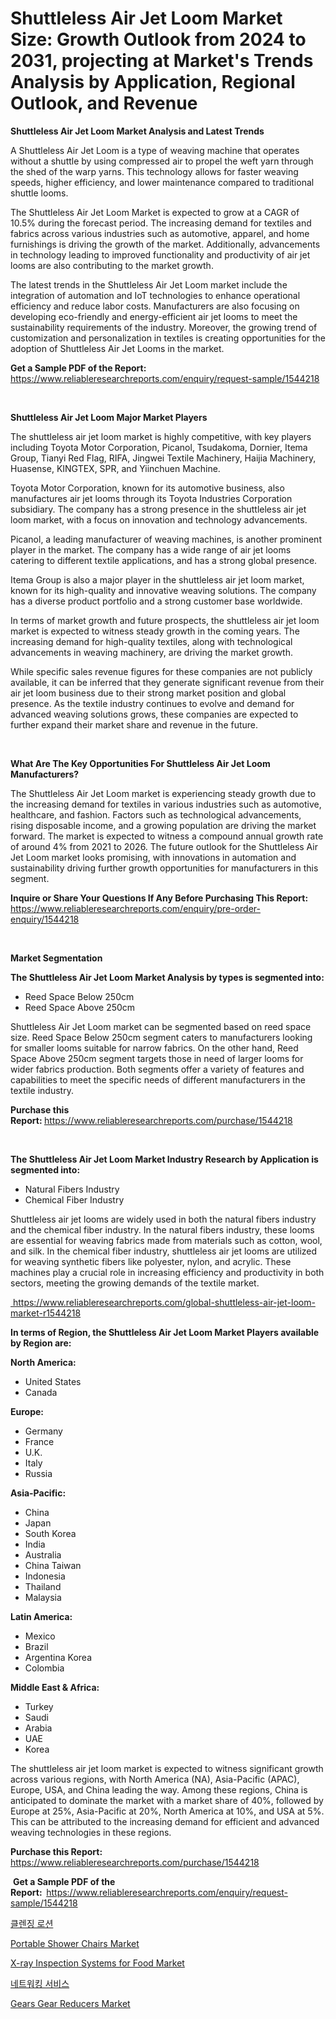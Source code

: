 <p><h1>Shuttleless Air Jet Loom Market Size: Growth Outlook from 2024 to 2031, projecting at Market's Trends Analysis by Application, Regional Outlook, and Revenue</h1></p><p><strong>Shuttleless Air Jet Loom Market Analysis and Latest Trends</strong></p>
<p><p>A Shuttleless Air Jet Loom is a type of weaving machine that operates without a shuttle by using compressed air to propel the weft yarn through the shed of the warp yarns. This technology allows for faster weaving speeds, higher efficiency, and lower maintenance compared to traditional shuttle looms.</p><p>The Shuttleless Air Jet Loom Market is expected to grow at a CAGR of 10.5% during the forecast period. The increasing demand for textiles and fabrics across various industries such as automotive, apparel, and home furnishings is driving the growth of the market. Additionally, advancements in technology leading to improved functionality and productivity of air jet looms are also contributing to the market growth.</p><p>The latest trends in the Shuttleless Air Jet Loom market include the integration of automation and IoT technologies to enhance operational efficiency and reduce labor costs. Manufacturers are also focusing on developing eco-friendly and energy-efficient air jet looms to meet the sustainability requirements of the industry. Moreover, the growing trend of customization and personalization in textiles is creating opportunities for the adoption of Shuttleless Air Jet Looms in the market.</p></p>
<p><strong>Get a Sample PDF of the Report:&nbsp;</strong> <a href="https://www.reliableresearchreports.com/enquiry/request-sample/1544218">https://www.reliableresearchreports.com/enquiry/request-sample/1544218</a></p>
<p>&nbsp;</p>
<p><strong>Shuttleless Air Jet Loom Major Market Players</strong></p>
<p><p>The shuttleless air jet loom market is highly competitive, with key players including Toyota Motor Corporation, Picanol, Tsudakoma, Dornier, Itema Group, Tianyi Red Flag, RIFA, Jingwei Textile Machinery, Haijia Machinery, Huasense, KINGTEX, SPR, and Yiinchuen Machine.</p><p>Toyota Motor Corporation, known for its automotive business, also manufactures air jet looms through its Toyota Industries Corporation subsidiary. The company has a strong presence in the shuttleless air jet loom market, with a focus on innovation and technology advancements.</p><p>Picanol, a leading manufacturer of weaving machines, is another prominent player in the market. The company has a wide range of air jet looms catering to different textile applications, and has a strong global presence.</p><p>Itema Group is also a major player in the shuttleless air jet loom market, known for its high-quality and innovative weaving solutions. The company has a diverse product portfolio and a strong customer base worldwide.</p><p>In terms of market growth and future prospects, the shuttleless air jet loom market is expected to witness steady growth in the coming years. The increasing demand for high-quality textiles, along with technological advancements in weaving machinery, are driving the market growth.</p><p>While specific sales revenue figures for these companies are not publicly available, it can be inferred that they generate significant revenue from their air jet loom business due to their strong market position and global presence. As the textile industry continues to evolve and demand for advanced weaving solutions grows, these companies are expected to further expand their market share and revenue in the future.</p></p>
<p>&nbsp;</p>
<p><strong>What Are The Key Opportunities For Shuttleless Air Jet Loom Manufacturers?</strong></p>
<p><p>The Shuttleless Air Jet Loom market is experiencing steady growth due to the increasing demand for textiles in various industries such as automotive, healthcare, and fashion. Factors such as technological advancements, rising disposable income, and a growing population are driving the market forward. The market is expected to witness a compound annual growth rate of around 4% from 2021 to 2026. The future outlook for the Shuttleless Air Jet Loom market looks promising, with innovations in automation and sustainability driving further growth opportunities for manufacturers in this segment.</p></p>
<p><strong>Inquire or Share Your Questions If Any Before Purchasing This Report:</strong> <a href="https://www.reliableresearchreports.com/enquiry/pre-order-enquiry/1544218">https://www.reliableresearchreports.com/enquiry/pre-order-enquiry/1544218</a></p>
<p>&nbsp;</p>
<p><strong>Market Segmentation</strong></p>
<p><strong>The Shuttleless Air Jet Loom Market Analysis by types is segmented into:</strong></p>
<p><ul><li>Reed Space Below 250cm</li><li>Reed Space Above 250cm</li></ul></p>
<p><p>Shuttleless Air Jet Loom market can be segmented based on reed space size. Reed Space Below 250cm segment caters to manufacturers looking for smaller looms suitable for narrow fabrics. On the other hand, Reed Space Above 250cm segment targets those in need of larger looms for wider fabrics production. Both segments offer a variety of features and capabilities to meet the specific needs of different manufacturers in the textile industry.</p></p>
<p><strong>Purchase this Report:&nbsp;</strong><a href="https://www.reliableresearchreports.com/purchase/1544218">https://www.reliableresearchreports.com/purchase/1544218</a></p>
<p>&nbsp;</p>
<p><strong>The Shuttleless Air Jet Loom Market Industry Research by Application is segmented into:</strong></p>
<p><ul><li>Natural Fibers Industry</li><li>Chemical Fiber Industry</li></ul></p>
<p><p>Shuttleless air jet looms are widely used in both the natural fibers industry and the chemical fiber industry. In the natural fibers industry, these looms are essential for weaving fabrics made from materials such as cotton, wool, and silk. In the chemical fiber industry, shuttleless air jet looms are utilized for weaving synthetic fibers like polyester, nylon, and acrylic. These machines play a crucial role in increasing efficiency and productivity in both sectors, meeting the growing demands of the textile market.</p></p>
<p><a href="https://www.reliableresearchreports.com/global-shuttleless-air-jet-loom-market-r1544218">&nbsp;https://www.reliableresearchreports.com/global-shuttleless-air-jet-loom-market-r1544218</a></p>
<p><strong>In terms of Region, the Shuttleless Air Jet Loom Market Players available by Region are:</strong></p>
<p>
    <p> <strong> North America: </strong>
        <ul>
            <li>United States</li>
            <li>Canada</li>
        </ul>
        </p> 
    <p> <strong> Europe: </strong>
        <ul>
            <li>Germany</li>
            <li>France</li>
            <li>U.K.</li>
            <li>Italy</li>
            <li>Russia</li>
        </ul>
        </p> 
    <p> <strong> Asia-Pacific: </strong>
        <ul>
            <li>China</li>
            <li>Japan</li>
            <li>South Korea</li>
            <li>India</li>
            <li>Australia</li>
            <li>China Taiwan</li>
            <li>Indonesia</li>
            <li>Thailand</li>
            <li>Malaysia</li>
        </ul>
        </p> 
    <p> <strong> Latin America: </strong>
        <ul>
            <li>Mexico</li>
            <li>Brazil</li>
            <li>Argentina Korea</li>
            <li>Colombia</li>
        </ul>
        </p> 
    <p> <strong> Middle East & Africa: </strong>
        <ul>
            <li>Turkey</li>
            <li>Saudi</li>
            <li>Arabia</li>
            <li>UAE</li>
            <li>Korea</li>
        </ul>
    </p>
    </p>
<p><p>The shuttleless air jet loom market is expected to witness significant growth across various regions, with North America (NA), Asia-Pacific (APAC), Europe, USA, and China leading the way. Among these regions, China is anticipated to dominate the market with a market share of 40%, followed by Europe at 25%, Asia-Pacific at 20%, North America at 10%, and USA at 5%. This can be attributed to the increasing demand for efficient and advanced weaving technologies in these regions.</p></p>
<p><strong>Purchase this Report: </strong><a href="https://www.reliableresearchreports.com/purchase/1544218">https://www.reliableresearchreports.com/purchase/1544218</a></p>
<p>&nbsp;<strong>Get a Sample PDF of the Report:&nbsp;&nbsp;</strong><a href="https://www.reliableresearchreports.com/enquiry/request-sample/1544218">https://www.reliableresearchreports.com/enquiry/request-sample/1544218</a></p>
<p><strong></strong></p>
<p><p><a href="https://github.com/Howaoole34545/Market-Research-Report-List-1/blob/main/320348836489.md">클렌징 로션</a></p><p><a href="https://medium.com/@jarredmertz90/portable-shower-chairs-market-research-report-its-history-and-forecast-2024-to-2031-948c30a83070">Portable Shower Chairs Market</a></p><p><a href="https://github.com/lataunyatinikmelvin59ilbd0dv/Market-Research-Report-List-2/blob/main/x-ray-inspection-systems-for-food-market.md">X-ray Inspection Systems for Food Market</a></p><p><a href="https://github.com/sougarounis/Market-Research-Report-List-3/blob/main/259264436488.md">네트워킹 서비스</a></p><p><a href="https://github.com/JameTravis/Market-Research-Report-List-4/blob/main/gears-gear-reducers-market.md">Gears Gear Reducers Market</a></p></p>
